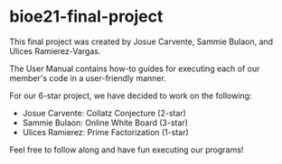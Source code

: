 # bioe21-final-project

This final project was created by Josue Carvente, Sammie Bulaon, and Ulices Ramierez-Vargas.

The User Manual contains how-to guides for executing each of our member's code in a user-friendly manner.

For our 6-star project, we have decided to work on the following:
* Josue Carvente: Collatz Conjecture (2-star)
* Sammie Bulaon: Online White Board (3-star)
* Ulices Ramierez: Prime Factorization (1-star)

Feel free to follow along and have fun executing our programs!

